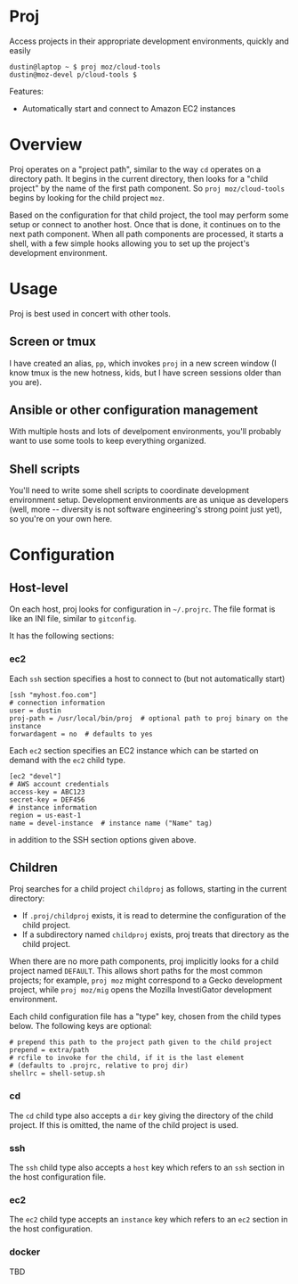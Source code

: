 # Proj

Access projects in their appropriate development environments, quickly and easily

    dustin@laptop ~ $ proj moz/cloud-tools
    dustin@moz-devel p/cloud-tools $

Features:

  * Automatically start and connect to Amazon EC2 instances

# Overview

Proj operates on a "project path", similar to the way `cd` operates on a directory path.
It begins in the current directory, then looks for a "child project" by the name of the first path component.
So `proj moz/cloud-tools` begins by looking for the child project `moz`.

Based on the configuration for that child project, the tool may perform some setup or connect to another host.
Once that is done, it continues on to the next path component.
When all path components are processed, it starts a shell, with a few simple hooks allowing you to set up the project's development environment.

# Usage

Proj is best used in concert with other tools.

## Screen or tmux

I have created an alias, `pp`, which invokes `proj` in a new screen window (I know tmux is the new hotness, kids, but I have screen sessions older than you are).

## Ansible or other configuration management

With multiple hosts and lots of develpoment environments, you'll probably want to use some tools to keep everything organized.

## Shell scripts

You'll need to write some shell scripts to coordinate development environment setup.
Development environments are as unique as developers (well, more -- diversity is not software engineering's strong point just yet), so you're on your own here.

# Configuration

## Host-level

On each host, proj looks for configuration in `~/.projrc`.
The file format is like an INI file, similar to `gitconfig`.

It has the following sections:

### ec2

Each `ssh` section specifies a host to connect to (but not automatically start)

    [ssh "myhost.foo.com"]
    # connection information
    user = dustin
    proj-path = /usr/local/bin/proj  # optional path to proj binary on the instance
    forwardagent = no  # defaults to yes

Each `ec2` section specifies an EC2 instance which can be started on demand with the `ec2` child type.

    [ec2 "devel"]
    # AWS account credentials
    access-key = ABC123
    secret-key = DEF456
    # instance information
    region = us-east-1
    name = devel-instance  # instance name ("Name" tag)

in addition to the SSH section options given above.

## Children

Proj searches for a child project `childproj` as follows, starting in the current directory:

 * If `.proj/childproj` exists, it is read to determine the configuration of the child project.
 * If a subdirectory named `childproj` exists, proj treats that directory as the child project.

When there are no more path components, proj implicitly looks for a child project named `DEFAULT`.
This allows short paths for the most common projects; for example, `proj moz` might correspond to a Gecko development project, while `proj moz/mig` opens the Mozilla InvestiGator development environment.

Each child configuration file has a "type" key, chosen from the child types below.
The following keys are optional:

    # prepend this path to the project path given to the child project
    prepend = extra/path
    # rcfile to invoke for the child, if it is the last element
    # (defaults to .projrc, relative to proj dir)
    shellrc = shell-setup.sh

### cd

The `cd` child type also accepts a `dir` key giving the directory of the child project.
If this is omitted, the name of the child project is used.

### ssh

The `ssh` child type also accepts a `host` key which refers to an `ssh` section in the host configuration file.

### ec2

The `ec2` child type accepts an `instance` key which refers to an `ec2` section in the host configuration.

### docker

TBD
